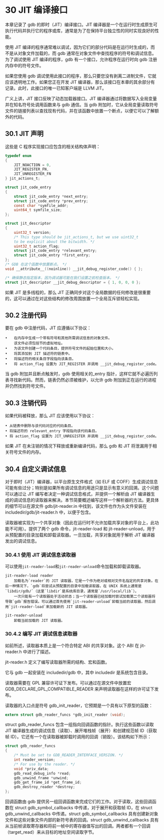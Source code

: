 # 30 JIT 编译接口

本章记录了 gdb 的即时（JIT）编译接口。JIT 编译器是一个在运行时生成原生可执行代码并执行它的程序或库，通常是为了在保持平台独立性的同时实现良好的性能。

使用 JIT 编译的程序通常难以调试，因为它们的部分代码是在运行时生成的，而不是从对象文件加载的，而 gdb 通常在对象文件中查找程序的符号和调试信息。为了调试使用 JIT 编译的程序，gdb 有一个接口，允许程序在运行时向 gdb 注册内存中的符号文件。

如果您使用 gdb 调试使用此接口的程序，那么只要您没有剥离二进制文件，它就应该透明地工作。如果您正在开发 JIT 编译器，那么该接口在本章的其余部分有记录。此时，此接口的唯一已知客户端是 LLVM JIT。

广义上讲，JIT 接口反映了动态加载器接口。JIT 编译器通过将数据写入全局变量并在知名符号处调用函数来与 gdb 通信。当 gdb 附加时，它从全局变量读取符号文件的链接列表以查找现有代码，并在该函数中放置一个断点，以便它可以了解额外的代码。

## 30.1 JIT 声明

这些是 C 程序实现接口应包含的相关结构体声明：

```c
typedef enum
{
    JIT_NOACTION = 0,
    JIT_REGISTER_FN,
    JIT_UNREGISTER_FN
} jit_actions_t;

struct jit_code_entry
{
    struct jit_code_entry *next_entry;
    struct jit_code_entry *prev_entry;
    const char *symfile_addr;
    uint64_t symfile_size;
};

struct jit_descriptor
{
    uint32_t version;
    /* This type should be jit_actions_t, but we use uint32_t
    to be explicit about the bitwidth. */
    uint32_t action_flag;
    struct jit_code_entry *relevant_entry;
    struct jit_code_entry *first_entry;
};
/* GDB 在这个函数中放置断点。 */
void __attribute__((noinline)) __jit_debug_register_code() { };

/* 确保静态指定版本，因为调试器可能在我们设置之前检查版本。 */
struct jit_descriptor __jit_debug_descriptor = { 1, 0, 0, 0 };
```

如果 JIT 是多线程的，那么 JIT 正确同步对这个全局数据的任何修改是很重要的，这可以通过在对这些结构的修改周围放置一个全局互斥锁轻松实现。

## 30.2 注册代码

要在 gdb 中注册代码，JIT 应遵循以下协议：

```
•   在内存中生成一个带有符号和其他所需调试信息的对象文件。
    该文件必须包括节的虚拟地址。
•   为该文件创建一个代码条目，提供符号文件的起始位置和大小。
•   将其添加到 JIT 描述符的链表中。
•   将描述符的相关条目字段指向该条目。
•   将 action_flag 设置为 JIT_REGISTER 并调用 __jit_debug_register_code。
```

当 gdb 附加并且断点触发时，gdb 使用相关的_entry 指针，这样它就不必遍历列表寻找新代码。然而，链表仍然必须被维护，以允许 gdb 附加到正在运行的进程并仍然找到符号文件。

## 30.3 注销代码

如果代码被释放，那么 JIT 应该使用以下协议：

```
• 从链表中删除与该代码对应的代码条目。
• 将描述符的 relevant_entry 字段指向该代码条目。
• 将 action_flag 设置为 JIT_UNREGISTER 并调用 __jit_debug_register_code。
```

如果 JIT 在未注销的情况下释放或重新编译代码，那么 gdb 和 JIT 将泄漏用于相关符号文件的内存。

## 30.4 自定义调试信息

对于即时（JIT）编译器，以平台原生文件格式（如 ELF 或 COFF）生成调试信息可能有些过分；特别是如果所有调试信息的用途只是显示有意义的回溯。这个问题可以通过让 JIT 编写者决定一种调试信息格式，并提供一个解析由 JIT 编译器生成的调试信息的读取器来解决。本节简要概述编写这样一个解析器的方法。更具体的细节可以在源文件 gdb/jit-reader.in 中找到，该文件也作为头文件安装在 includedir/gdb/jit-reader.h 中，以便于包含。

读取器被实现为一个共享对象（因此在运行时不允许加载共享对象的平台上，此功能不可用）。提供了两个 gdb 命令，jit-reader-load 和 jit-reader-unload，用于从预配置的目录加载和卸载读取器。一旦加载，共享对象就用于解析 JIT 编译器发出的调试信息。

### 30.4.1 使用 JIT 调试信息读取器

可以使用`jit-reader-load`和`jit-reader-unload`命令加载和卸载读取器。

```
jit-reader-load reader
	加载名为`reader`的 JIT 读取器，它是一个作为绝对或相对文件名指定的共享对象。在后一种情况下，`gdb`将尝试从预配置的目录中加载读取器，在 UNIX 系统上通常是`libdir/gdb/`（这里`libdir`是系统库目录，通常是`/usr/local/lib`）。
	一次只能有一个读取器处于活动状态；当一个读取器已经加载时尝试加载第二个读取器将导致`gdb`报告错误。可以通过首先使用`jit-reader-unload`卸载当前的读取器，然后调用`jit-reader-load`来加载新的 JIT 读取器。

jit-reader-unload
	卸载当前加载的 JIT 读取器。
```

### 30.4.2 编写 JIT 调试信息读取器

如前所述，读取器本质上是一个符合特定 ABI 的共享对象。这个 ABI 在 jit-reader.h 中进行了描述。

jit-reader.h 定义了编写读取器所需的结构、宏和函数。

它与 gdb 一起安装在 includedir/gdb 中，其中 includedir 是系统包含目录。

读取器需要在 GPL 兼容许可证下发布。可以通过在源文件中放置宏 GDB_DECLARE_GPL_COMPATIBLE_READER 来声明读取器在这样的许可证下发布。

读取器的入口点是符号 gdb_init_reader，它预期是一个具有以下原型的函数：

```c
extern struct gdb_reader_funcs *gdb_init_reader (void);
```

struct gdb_reader_funcs 包含一组指向回调函数的指针。执行这些函数以读取 JIT 编译器生成的调试信息（读取）、展开堆栈帧（展开）和创建规范帧 ID（获取帧 ID）。它还有一个在读取器被卸载时调用的回调（销毁）。该结构如下所示：

```c
struct gdb_reader_funcs
{
	/* Must be set to GDB_READER_INTERFACE_VERSION. */
	int reader_version;
	/* For use by the reader. */
	void *priv_data;
	gdb_read_debug_info *read;
	gdb_unwind_frame *unwind;
	gdb_get_frame_id *get_frame_id;
	gdb_destroy_reader *destroy;
};
```

回调函数由 gdb 提供另一组回调函数来完成它们的工作。对于读取，这些回调函数在 struct gdb_symbol_callbacks 中传递，对于展开和获取帧 ID，在 struct gdb_unwind_callbacks 中传递。struct gdb_symbol_callbacks 具有创建新对象文件和这些对象文件内部的新符号表的回调。struct gdb_unwind_callbacks 具有从当前帧读取寄存器和将前一帧中的寄存器值写出的回调。两者都有一个回调（target_read）来从目标的地址空间读取字节。